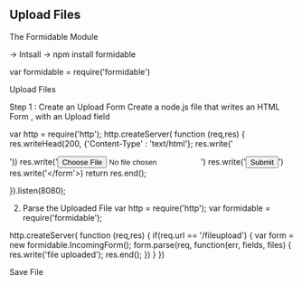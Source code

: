 ## Upload Files

The Formidable Module

-> Intsall
-> npm install formidable

var formidable = require('formidable')

Upload Files

Step 1 : Create an Upload Form
Create a node.js file that writes an HTML Form , with an Upload field

var http = require('http');
http.createServer( function (req,res) {
res.writeHead(200, {'Content-Type' : 'text/html'};
res.write('<form action="fileupload" method="post" enctype="multipart/form-data">'))
res.write('<input type="file" name="fileuploaded">')
res.write('<input type="submit">')
res.write('</form'>)
return res.end();

}).listen(8080);


2.  Parse the Uploaded File
var http = require('http');
var formidable =  require('formidable');


http.createServer( function (req,res) {
    if(req.url == '/fileupload') {
        var form =  new formidable.IncomingForm();
        form.parse(req, function(err, fields, files) {
            res.write('file uploaded');
            res.end();
        })
    }
})



Save File











